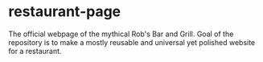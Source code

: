 # restaurant-page
The official webpage of the mythical Rob's Bar and Grill. Goal of the repository is to make a mostly reusable and universal yet polished website for a restaurant.
